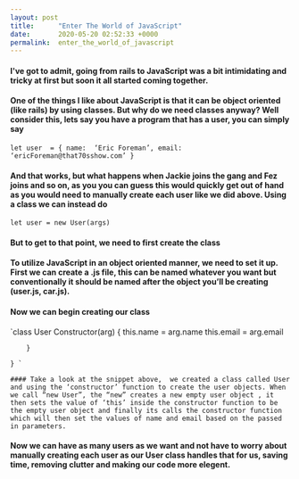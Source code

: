 ```yaml
---
layout: post
title:      "Enter The World of JavaScript"
date:       2020-05-20 02:52:33 +0000
permalink:  enter_the_world_of_javascript
---
```



#### I've got to admit, going from rails to JavaScript was a bit intimidating and tricky at first but soon it all started coming together.

#### One of the things I like about JavaScript is that it can be object oriented (like rails) by using classes. But why do we need classes anyway? Well consider this, lets say you have a program that has a user, you can simply say 

` let user  = {
		name:  ‘Eric Foreman’,
		email:  ‘ericForeman@that70sshow.com’
		} `

#### And that works, but what happens when Jackie joins the gang and Fez joins and so on, as you you can guess this would quickly get out of hand as you would need to manually create each user like we did above. Using a class we can instead do 

` let user = new User(args) `

#### But to get to that point, we need to first create the class

#### To utilize JavaScript in an object oriented manner, we need to set it up. First we can create a .js file, this can be named whatever you want but conventionally it should be named after the object you’ll be creating (user.js, car.js). 

#### Now we can begin creating our class 

`class User
	Constructor(arg) {
		this.name = arg.name
		this.email = arg.email
		
		}

	} `
	
	#### Take a look at the snippet above,  we created a class called User and using the ‘constructor’ function to create the user objects. When we call “new User”, the “new” creates a new empty user object , it then sets the value of ‘this’ inside the constructor function to be the empty user object and finally its calls the constructor function which will then set the values of name and email based on the passed in parameters.
	
#### Now we can have as many users as we want and not have to worry about manually creating each user as our User class handles that for us, saving time, removing clutter and making our code more elegent.


